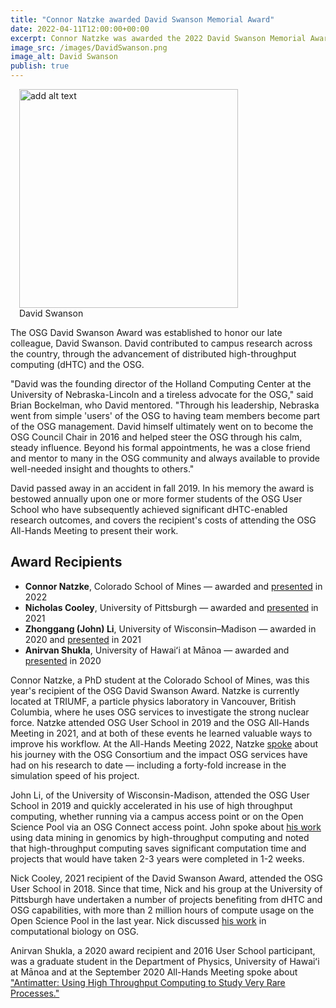 ```yaml
---
title: "Connor Natzke awarded David Swanson Memorial Award" 
date: 2022-04-11T12:00:00+00:00
excerpt: Connor Natzke was awarded the 2022 David Swanson Memorial Award at the March 0SG All-Hands Meeting. The memorial was established to honor our late colleage David Swanson who contributed to campus research across the country. 
image_src: /images/DavidSwanson.png
image_alt: David Swanson
publish: true
--- 
```


<figure class="figure float-end" style="margin-left: 1em">
  <img src="{{site.baseurl}}/images/DavidSwanson.png" class="figure-img img-fluid rounded" alt="add alt text" width="350px">
  <figcaption class="figure-caption">David Swanson<br/></figcaption>
</figure>

The OSG David Swanson Award was established to honor our late colleague, David Swanson. David contributed to campus research across the country, through the advancement of distributed high-throughput computing (dHTC) and the OSG. 

"David was the founding director of the Holland Computing Center at the University of Nebraska-Lincoln and a tireless advocate for the OSG," said Brian Bockelman, who David mentored.  "Through his leadership, Nebraska went from simple 'users' of the OSG to having team members become part of the OSG management.  David himself ultimately went on to become the OSG Council Chair in 2016 and helped steer the OSG through his calm, steady influence. Beyond his formal appointments, he was a close friend and mentor to many in the OSG community and always available to provide well-needed insight and thoughts to others."

David passed away in an accident in fall 2019. In his memory the award is bestowed annually upon one or more former students of the OSG User School who have subsequently achieved significant dHTC-enabled research outcomes, and covers the recipient's costs of attending the OSG All-Hands Meeting to present their work.  
## Award Recipients

*   **Connor Natzke**, Colorado School of Mines &mdash;
    awarded and [presented](https://youtu.be/YTyFIdOsJvY) in 2022
*   **Nicholas Cooley**, University of Pittsburgh &mdash;
    awarded and [presented](https://indico.fnal.gov/event/47040/contributions/208348/) in 2021
*   **Zhonggang (John) Li**, University of Wisconsin–Madison &mdash;
    awarded in 2020 and [presented](https://indico.fnal.gov/event/47040/contributions/208347/) in 2021
*   **Anirvan Shukla**, University of Hawaiʻi at Mānoa &mdash;
    awarded and [presented](https://indico.fnal.gov/event/22127/contributions/194478/) in 2020

Connor Natzke, a PhD student at the Colorado School of Mines, was this year's recipient of the OSG David Swanson Award. Natzke is currently located at TRIUMF, a particle physics laboratory in Vancouver, British Columbia, where he uses OSG services to investigate the strong nuclear force. Natzke attended OSG User School in 2019 and the OSG All-Hands Meeting in 2021, and at both of these events he learned valuable ways to improve his workflow. At the All-Hands Meeting 2022, Natzke [spoke](https://youtu.be/YTyFIdOsJvY) about his journey with the OSG Consortium and the impact OSG services have had on his research to date –– including a forty-fold increase in the simulation speed of his project.

John Li, of the University of Wisconsin-Madison, attended the OSG User School in 2019 and quickly accelerated in his use of high throughput computing, whether running via a campus access point or on the Open Science Pool via an OSG Connect access point. John spoke about [his work](https://indico.fnal.gov/event/47040/contributions/208347/) using data mining in genomics by high-throughput computing and noted that high-throughput computing saves significant computation time and projects that would have taken 2-3 years were completed in 1-2 weeks.

Nick Cooley, 2021 recipient of the David Swanson Award, attended the OSG User School in 2018. Since that time, Nick and his group at the University of Pittsburgh have undertaken a number of projects benefiting from dHTC and OSG capabilities, with more than 2 million hours of compute usage on the Open Science Pool in the last year. Nick discussed [his work](https://indico.fnal.gov/event/47040/contributions/208348/) in computational biology on OSG. 

Anirvan Shukla, a 2020 award recipient and 2016 User School participant, was a graduate student in the Department of Physics, University of Hawaiʻi at Mānoa and at the September 2020 All-Hands Meeting spoke about ["Antimatter: Using High Throughput Computing to Study Very Rare Processes."](https://indico.fnal.gov/event/22127/contributions/194478/)
